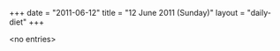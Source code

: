 +++
date = "2011-06-12"
title = "12 June 2011 (Sunday)"
layout = "daily-diet"
+++


\<no entries\>

